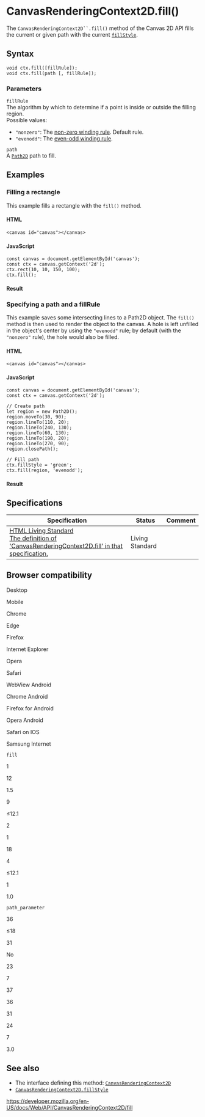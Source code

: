 # CanvasRenderingContext2D.fill()

The ` CanvasRenderingContext2D``.fill() ` method of the Canvas 2D API fills the current or given path with the current [`fillStyle`](fillstyle).

## Syntax

    void ctx.fill([fillRule]);
    void ctx.fill(path [, fillRule]);

### Parameters

`fillRule`  
The algorithm by which to determine if a point is inside or outside the filling region.  
Possible values:

- `"nonzero"`: The [non-zero winding rule](https://en.wikipedia.org/wiki/Nonzero-rule). Default rule.
- `"evenodd"`: The [even-odd winding rule](https://en.wikipedia.org/wiki/Even%E2%80%93odd_rule).

`path`  
A [`Path2D`](../path2d) path to fill.

## Examples

### Filling a rectangle

This example fills a rectangle with the `fill()` method.

#### HTML

    <canvas id="canvas"></canvas>

#### JavaScript

    const canvas = document.getElementById('canvas');
    const ctx = canvas.getContext('2d');
    ctx.rect(10, 10, 150, 100);
    ctx.fill();

#### Result

### Specifying a path and a fillRule

This example saves some intersecting lines to a Path2D object. The `fill()` method is then used to render the object to the canvas. A hole is left unfilled in the object's center by using the `"evenodd"` rule; by default (with the `"nonzero"` rule), the hole would also be filled.

#### HTML

    <canvas id="canvas"></canvas>

#### JavaScript

    const canvas = document.getElementById('canvas');
    const ctx = canvas.getContext('2d');

    // Create path
    let region = new Path2D();
    region.moveTo(30, 90);
    region.lineTo(110, 20);
    region.lineTo(240, 130);
    region.lineTo(60, 130);
    region.lineTo(190, 20);
    region.lineTo(270, 90);
    region.closePath();

    // Fill path
    ctx.fillStyle = 'green';
    ctx.fill(region, 'evenodd');

#### Result

## Specifications

<table><thead><tr class="header"><th>Specification</th><th>Status</th><th>Comment</th></tr></thead><tbody><tr class="odd"><td><a href="https://html.spec.whatwg.org/multipage/scripting.html#dom-context-2d-fill">HTML Living Standard<br />
<span class="small">The definition of 'CanvasRenderingContext2D.fill' in that specification.</span></a></td><td><span class="spec-living">Living Standard</span></td><td></td></tr></tbody></table>

## Browser compatibility

Desktop

Mobile

Chrome

Edge

Firefox

Internet Explorer

Opera

Safari

WebView Android

Chrome Android

Firefox for Android

Opera Android

Safari on IOS

Samsung Internet

`fill`

1

12

1.5

9

≤12.1

2

1

18

4

≤12.1

1

1.0

`path_parameter`

36

≤18

31

No

23

7

37

36

31

24

7

3.0

## See also

- The interface defining this method: [`CanvasRenderingContext2D`](../canvasrenderingcontext2d)
- [`CanvasRenderingContext2D.fillStyle`](fillstyle)

<a href="https://developer.mozilla.org/en-US/docs/Web/API/CanvasRenderingContext2D/fill" class="_attribution-link">https://developer.mozilla.org/en-US/docs/Web/API/CanvasRenderingContext2D/fill</a>
